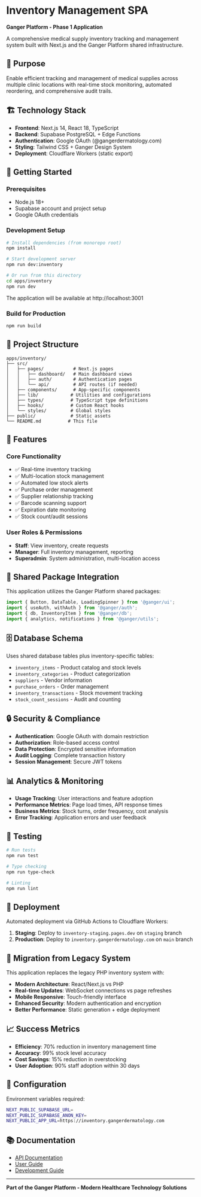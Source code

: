 # Inventory Management SPA

**Ganger Platform - Phase 1 Application**

A comprehensive medical supply inventory tracking and management system built with Next.js and the Ganger Platform shared infrastructure.

<!-- Vercel deployment test: June 24, 2025 -->

## 🎯 Purpose

Enable efficient tracking and management of medical supplies across multiple clinic locations with real-time stock monitoring, automated reordering, and comprehensive audit trails.

## 🏗️ Technology Stack

- **Frontend**: Next.js 14, React 18, TypeScript
- **Backend**: Supabase PostgreSQL + Edge Functions
- **Authentication**: Google OAuth (@gangerdermatology.com)
- **Styling**: Tailwind CSS + Ganger Design System
- **Deployment**: Cloudflare Workers (static export)

## 🚀 Getting Started

### Prerequisites

- Node.js 18+
- Supabase account and project setup
- Google OAuth credentials

### Development Setup

```bash
# Install dependencies (from monorepo root)
npm install

# Start development server
npm run dev:inventory

# Or run from this directory
cd apps/inventory
npm run dev
```

The application will be available at http://localhost:3001

### Build for Production

```bash
npm run build
```

## 📁 Project Structure

```
apps/inventory/
├── src/
│   ├── pages/           # Next.js pages
│   │   ├── dashboard/   # Main dashboard views
│   │   ├── auth/        # Authentication pages
│   │   └── api/         # API routes (if needed)
│   ├── components/      # App-specific components
│   ├── lib/            # Utilities and configurations
│   ├── types/          # TypeScript type definitions
│   ├── hooks/          # Custom React hooks
│   └── styles/         # Global styles
├── public/             # Static assets
└── README.md          # This file
```

## 🧩 Features

### Core Functionality
- ✅ Real-time inventory tracking
- ✅ Multi-location stock management
- ✅ Automated low stock alerts
- ✅ Purchase order management
- ✅ Supplier relationship tracking
- ✅ Barcode scanning support
- ✅ Expiration date monitoring
- ✅ Stock count/audit sessions

### User Roles & Permissions
- **Staff**: View inventory, create requests
- **Manager**: Full inventory management, reporting
- **Superadmin**: System administration, multi-location access

## 🔌 Shared Package Integration

This application utilizes the Ganger Platform shared packages:

```typescript
import { Button, DataTable, LoadingSpinner } from '@ganger/ui';
import { useAuth, withAuth } from '@ganger/auth'; 
import { db, InventoryItem } from '@ganger/db';
import { analytics, notifications } from '@ganger/utils';
```

## 🗄️ Database Schema

Uses shared database tables plus inventory-specific tables:

- `inventory_items` - Product catalog and stock levels
- `inventory_categories` - Product categorization
- `suppliers` - Vendor information
- `purchase_orders` - Order management
- `inventory_transactions` - Stock movement tracking
- `stock_count_sessions` - Audit and counting

## 🔒 Security & Compliance

- **Authentication**: Google OAuth with domain restriction
- **Authorization**: Role-based access control
- **Data Protection**: Encrypted sensitive information
- **Audit Logging**: Complete transaction history
- **Session Management**: Secure JWT tokens

## 📊 Analytics & Monitoring

- **Usage Tracking**: User interactions and feature adoption
- **Performance Metrics**: Page load times, API response times
- **Business Metrics**: Stock turns, order frequency, cost analysis
- **Error Tracking**: Application errors and user feedback

## 🧪 Testing

```bash
# Run tests
npm run test

# Type checking
npm run type-check

# Linting
npm run lint
```

## 🚀 Deployment

Automated deployment via GitHub Actions to Cloudflare Workers:

1. **Staging**: Deploy to `inventory-staging.pages.dev` on `staging` branch
2. **Production**: Deploy to `inventory.gangerdermatology.com` on `main` branch

## 🔄 Migration from Legacy System

This application replaces the legacy PHP inventory system with:

- **Modern Architecture**: React/Next.js vs PHP
- **Real-time Updates**: WebSocket connections vs page refreshes  
- **Mobile Responsive**: Touch-friendly interface
- **Enhanced Security**: Modern authentication and encryption
- **Better Performance**: Static generation + edge deployment

## 📈 Success Metrics

- **Efficiency**: 70% reduction in inventory management time
- **Accuracy**: 99% stock level accuracy
- **Cost Savings**: 15% reduction in overstocking
- **User Adoption**: 90% staff adoption within 30 days

## 🔧 Configuration

Environment variables required:

```bash
NEXT_PUBLIC_SUPABASE_URL=
NEXT_PUBLIC_SUPABASE_ANON_KEY=
NEXT_PUBLIC_APP_URL=https://inventory.gangerdermatology.com
```

## 📚 Documentation

- [API Documentation](./docs/api.md)
- [User Guide](./docs/user-guide.md)
- [Development Guide](./docs/development.md)

---

**Part of the Ganger Platform - Modern Healthcare Technology Solutions**